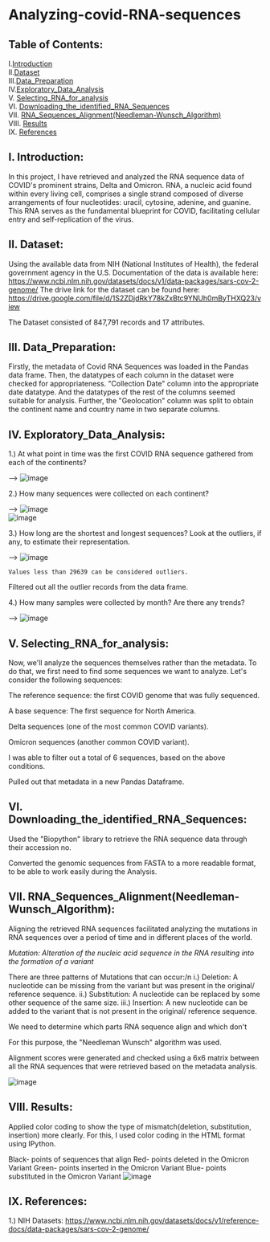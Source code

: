 # Analyzing-covid-RNA-sequences

## Table of Contents:
I.[Introduction](#Introduction)  
II.[Dataset](#Dataset)  
III.[Data_Preparation](#Data_Preparation)  
IV.[Exploratory_Data_Analysis](#Exploratory_Data_Analysis)  
V. [Selecting_RNA_for_analysis](#Selecting_RNA_for_analysis)  
VI. [Downloading_the_identified_RNA_Sequences](#Downloading_the_identified_RNA_Sequences)    
VII. [RNA_Sequences_Alignment(Needleman-Wunsch_Algorithm)](#RNA_Sequences_Alignment(Needleman-Wunsch_Algorithm))  
VIII. [Results](#Results)  
IX. [References](#References)  


## I. Introduction:

In this project, I have retrieved and analyzed the RNA sequence data of COVID's prominent strains, Delta and Omicron. 
RNA, a nucleic acid found within every living cell, comprises a single strand composed of diverse arrangements of four nucleotides: uracil, cytosine, adenine, and guanine. 
This RNA serves as the fundamental blueprint for COVID, facilitating cellular entry and self-replication of the virus.

## II. Dataset:

Using the available data from NIH (National Institutes of Health), the federal government agency in the U.S.
Documentation of the data is available here: https://www.ncbi.nlm.nih.gov/datasets/docs/v1/data-packages/sars-cov-2-genome/
The drive link for the dataset can be found here: https://drive.google.com/file/d/1S2ZDjdRkY78kZxBtc9YNUh0mByTHXQ23/view

The Dataset consisted of 847,791 records and  17 attributes.

## III. Data_Preparation:

Firstly, the metadata of Covid RNA Sequences was loaded in the Pandas data frame.
Then, the datatypes of each column in the dataset were checked for appropriateness. "Collection Date" column into the appropriate date datatype. 
And the datatypes of the rest of the columns seemed suitable for analysis.
Further, the "Geolocation" column was split to obtain the continent name and country name in two separate columns.

## IV. Exploratory_Data_Analysis:

1.) At what point in time was the first COVID RNA sequence gathered from each of the continents?

--> 
![image](https://github.com/Priyank0Gandhi/Analyzing-covid-RNA-sequences/assets/96395339/e9c17e60-8bc1-42df-8d89-d8cdcb43112c)

2.) How many sequences were collected on each continent?

--> 
![image](https://github.com/Priyank0Gandhi/Analyzing-covid-RNA-sequences/assets/96395339/28982409-ff2a-4e12-a928-19150e5e4600)            
 ![image](https://github.com/Priyank0Gandhi/Analyzing-covid-RNA-sequences/assets/96395339/9eb2d24a-7f0f-40e0-ac5e-395801b0e1e3)

3.) How long are the shortest and longest sequences? Look at the outliers, if any, to estimate their representation.

--> 
![image](https://github.com/Priyank0Gandhi/Analyzing-covid-RNA-sequences/assets/96395339/ec57a92a-d69a-43df-aebd-8963f8ca8fd5)
    
    Values less than 29639 can be considered outliers.
  Filtered out all the outlier records from the data frame.
    
4.) How many samples were collected by month? Are there any trends?

--> 
![image](https://github.com/Priyank0Gandhi/Analyzing-covid-RNA-sequences/assets/96395339/5c44efe1-4f24-4fde-9a2a-bae0ececf745)

## V. Selecting_RNA_for_analysis:

Now, we'll analyze the sequences themselves rather than the metadata. To do that, we first need to find some sequences we want to analyze.
Let's consider the following sequences:

The reference sequence: the first COVID genome that was fully sequenced.

A base sequence: The first sequence for North America.

Delta sequences (one of the most common COVID variants).

Omicron sequences (another common COVID variant).

I was able to filter out a total of 6 sequences, based on the above conditions.

Pulled out that metadata in a new Pandas Dataframe.

## VI. Downloading_the_identified_RNA_Sequences:

Used the "Biopython" library to retrieve the RNA sequence data through their accession no.

Converted the genomic sequences from FASTA to a more readable format, to be able to work easily during the Analysis.

## VII. RNA_Sequences_Alignment(Needleman-Wunsch_Algorithm):

Aligning the retrieved RNA sequences facilitated analyzing the mutations in RNA sequences over a period of time and in different places of the world.

*Mutation: Alteration of the nucleic acid sequence in the RNA resulting into the formation of a variant*

There are three patterns of Mutations that can occur:/n
i.) Deletion: A nucleotide can be missing from the variant but was present in the original/ reference sequence.
ii.) Substitution: A nucleotide can be replaced by some other sequence of the same size.
iii.) Insertion: A new nucleotide can be added to the variant that is not present in the original/ reference sequence.

We need to determine which parts RNA sequence align and which don't

For this purpose, the "Needleman Wunsch" algorithm was used.

Alignment scores were generated and checked using a 6x6 matrix between all the RNA sequences that were retrieved based on the metadata analysis.

![image](https://github.com/Priyank0Gandhi/Analyzing-covid-RNA-sequences/assets/96395339/54326d60-0a0f-4599-bf10-cb0d2d574a02)

## VIII. Results:

Applied color coding to show the type of mismatch(deletion, substitution, insertion) more clearly.
For this, I used color coding in the HTML format using IPython.

Black- points of sequences that align
Red-   points deleted in the Omicron Variant
Green- points inserted in the Omicron Variant
Blue-  points substituted in the Omicron Variant 
![image](https://github.com/Priyank0Gandhi/Analyzing-covid-RNA-sequences/assets/96395339/d0a41472-2bb5-434e-bd27-939aff8d9da2)

## IX. References:

1.) NIH Datasets: https://www.ncbi.nlm.nih.gov/datasets/docs/v1/reference-docs/data-packages/sars-cov-2-genome/






